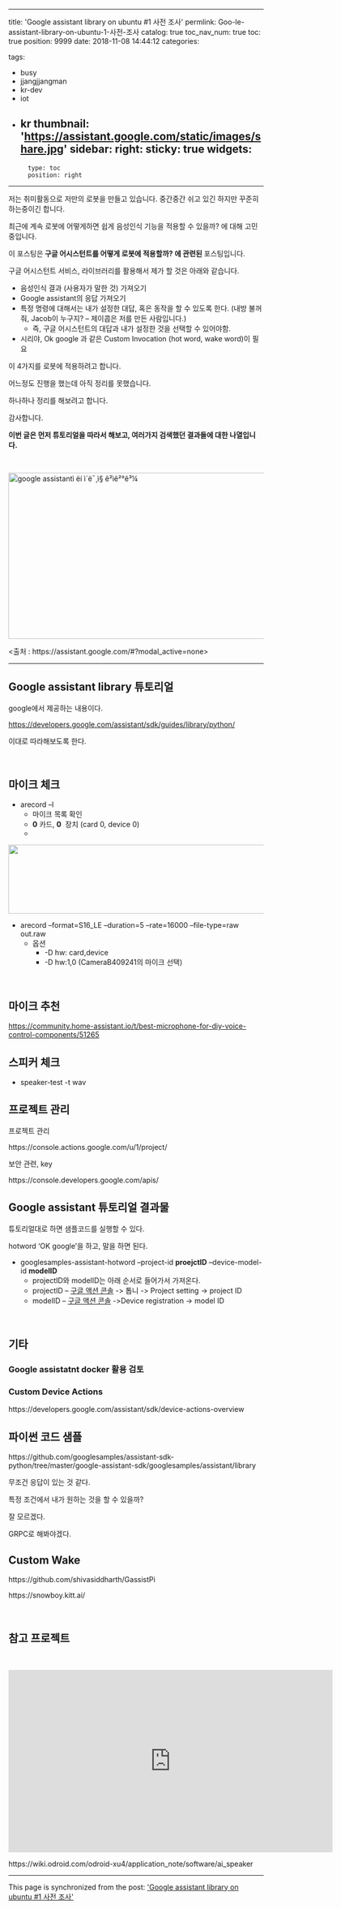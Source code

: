
---
title: 'Google assistant library on ubuntu #1 사전 조사'
permlink: Goo-le-assistant-library-on-ubuntu-1-사전-조사
catalog: true
toc_nav_num: true
toc: true
position: 9999
date: 2018-11-08 14:44:12
categories:

tags:
- busy
- jjangjjangman
- kr-dev
- iot
- kr
thumbnail: 'https://assistant.google.com/static/images/share.jpg'
sidebar:
    right:
        sticky: true
widgets:
    -
        type: toc
        position: right
---


<p>저는 취미활동으로 저만의 로봇을 만들고 있습니다. 중간중간 쉬고 있긴 하지만 꾸준히 하는중이긴 합니다.</p>
<p>최근에 계속 로봇에 어떻게하면 쉽게 음성인식 기능을 적용할 수 있을까? 에 대해 고민중입니다.</p>
<p>이 포스팅은<strong> 구글 어시스턴트를 어떻게 로봇에 적용할까? 에 관련된 </strong>포스팅입니다.</p>
<p>구글 어시스턴트 서비스, 라이브러리를 활용해서 제가 할 것은 아래와 같습니다.</p>
<ul>
<li>음성인식 결과 (사용자가 말한 것) 가져오기</li>
<li>Google assistant의 응답 가져오기</li>
<li>특정 명령에 대해서는 내가 설정한 대답, 혹은 동작을 할 수 있도록 한다. (내방 불꺼줘, Jacob이 누구지? – 제이콥은 저를 만든 사람입니다.)
<ul>
<li>즉, 구글 어시스턴트의 대답과 내가 설정한 것을 선택할 수 있어야함.</li>
</ul>
</li>
<li>시리야, Ok google 과 같은 Custom Invocation (hot word, wake word)이 필요</li>
</ul>
<p>이 4가지를 로봇에 적용하려고 합니다.</p>
<p>어느정도 진행을 했는데 아직 정리를 못했습니다.</p>
<p>하나하나 정리를 해보려고 합니다.</p>
<p>감사합니다.</p>
<p><strong>이번 글은 먼저 튜토리얼을 따라서 해보고, 여러가지 검색했던 결과들에 대한 나열입니다.</strong></p>
<p> </p>
<p><img class="" src="https://assistant.google.com/static/images/share.jpg" alt="google assistantì ëí ì´ë¯¸ì§ ê²ìê²°ê³¼" width="625" height="328" /></p>
<p><출처 : https://assistant.google.com/#?modal_active=none></p>
<hr />
<h2>Google assistant library 튜토리얼</h2>
<p>google에서 제공하는 내용이다.</p>
<p><a href="https://developers.google.com/assistant/sdk/guides/library/python/">https://developers.google.com/assistant/sdk/guides/library/python/</a></p>
<p>이대로 따라해보도록 한다.</p>
<p> </p>
<h2>마이크 체크</h2>
<ul>
<li>arecord <span class="token se_code_operator">–</span>l
<ul>
<li>마이크 목록 확인</li>
<li><strong>0</strong> 카드, <strong>0</strong>  장치 (card 0, device 0)</li>
<li></li>
</ul>
</li>
</ul>
<p><img class="alignnone size-full wp-image-1103" src="https://passionbull.net/wp-content/uploads/2018/11/스크린샷-2018-11-05-11-16-42.png" alt="" width="694" height="136" srcset="https://passionbull.net/wp-content/uploads/2018/11/스크린샷-2018-11-05-11-16-42.png 694w, https://passionbull.net/wp-content/uploads/2018/11/스크린샷-2018-11-05-11-16-42-300x59.png 300w" sizes="(max-width: 694px) 100vw, 694px" /></p>
<ul>
<li>arecord –format=S16_LE –duration=5 –rate=16000 –file-type=raw out.raw
<ul>
<li>옵션
<ul>
<li>-D hw: card,device</li>
<li>-D hw:1,0 (CameraB409241의 마이크 선택)</li>
</ul>
</li>
</ul>
</li>
</ul>
<p> </p>
<h2>마이크 추천</h2>
<p><a href="https://community.home-assistant.io/t/best-microphone-for-diy-voice-control-components/51265">https://community.home-assistant.io/t/best-microphone-for-diy-voice-control-components/51265</a></p>
<h2>스피커 체크</h2>
<ul>
<li>speaker-test -t wav</li>
</ul>
<h2>프로젝트 관리</h2>
<p>프로젝트 관리</p>
<p>https://console.actions.google.com/u/1/project/</p>
<p>보안 관련, key</p>
<p>https://console.developers.google.com/apis/</p>
<h2></h2>
<h2>Google assistant 튜토리얼 결과물</h2>
<p>튜토리얼대로 하면 샘플코드를 실행할 수 있다.</p>
<p>hotword ‘OK google’을 하고, 말을 하면 된다.</p>
<ul>
<li>googlesamples-assistant-hotword –project-id <strong>proejctID</strong> –device-model-id <strong>modelID</strong>
<ul>
<li>projectID와 modelID는 아래 순서로 들어가서 가져온다.</li>
<li>projectID – <a href="https://console.actions.google.com/u/1/project/">구글 액션 콘솔</a> -> 톱니 -> Project setting -> project ID</li>
<li>modelID – <a href="https://console.actions.google.com/u/1/project/">구글 액션 콘솔</a> ->Device registration -> model ID</li>
</ul>
</li>
</ul>
<p> </p>
<h2>기타</h2>
<h3>Google assistatnt docker 활용 검토</h3>
<h3 id="custom">Custom Device Actions</h3>
<p>https://developers.google.com/assistant/sdk/device-actions-overview</p>
<h2></h2>
<h2>파이썬 코드 샘플</h2>
<p>https://github.com/googlesamples/assistant-sdk-python/tree/master/google-assistant-sdk/googlesamples/assistant/library</p>
<p>무조건 응답이 있는 것 같다.</p>
<p>특정 조건에서 내가 원하는 것을 할 수 있을까?</p>
<p>잘 모르겠다.</p>
<p>GRPC로 해봐야겠다.</p>
<h2>Custom Wake</h2>
<p>https://github.com/shivasiddharth/GassistPi</p>
<p>https://snowboy.kitt.ai/</p>
<p> </p>
<h2>참고 프로젝트</h2>
<p> </p>
<p><span class="embed-youtube" style="text-align:center; display: block;"><iframe class='youtube-player' type='text/html' width='640' height='360' src='https://www.youtube.com/embed/6Ez782BxxdQ?version=3&rel=1&fs=1&autohide=2&showsearch=0&showinfo=1&iv_load_policy=1&wmode=transparent' allowfullscreen='true' style='border:0;'></iframe></span></p>
<p>https://wiki.odroid.com/odroid-xu4/application_note/software/ai_speaker</p>



- - -

This page is synchronized from the post: ['Google assistant library on ubuntu #1 사전 조사'](https://steempeak.com/@jacobyu/1102-google-assistant-library-on-ubuntu)
